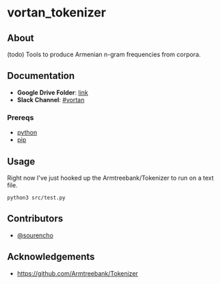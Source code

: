 # vortan_tokenizer

## About

(todo) Tools to produce Armenian n-gram frequencies from corpora.

## Documentation

- **Google Drive Folder**: [link](https://drive.google.com/drive/folders/1f1feyB_po6hS7TFvdvPWZ3Q6dSEDjklQ)
- **Slack Channel**: [#vortan](https://datapointarmenia.slack.com/archives/C01LE2ADLFJ)

### Prereqs

- [python](https://www.python.org/downloads/)
- [pip](https://pypi.org/project/pip/)

## Usage

Right now I've just hooked up the Armtreebank/Tokenizer to run on a text file.
```
python3 src/test.py
```

## Contributors

- [@sourencho](https://github.com/sourencho)

## Acknowledgements

- https://github.com/Armtreebank/Tokenizer

